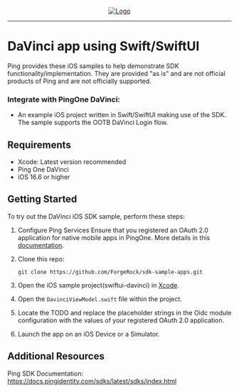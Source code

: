 <p align="center">
  <a href="https://github.com/ForgeRock/sdk-sample-apps">
    <img src="https://cdn.forgerock.com/logo/interim/Logo-PingIdentity-ForgeRock-Hor-FullColor.svg" alt="Logo">
  </a>
  <hr/>
</p>

# DaVinci app using Swift/SwiftUI

Ping provides these iOS samples to help demonstrate SDK functionality/implementation. They are provided "as is" and are not official products of Ping and are not officially supported.

### Integrate with PingOne DaVinci:

- An example iOS project written in Swift/SwiftUI making use of the SDK. The sample supports the OOTB DaVinci Login flow.

## Requirements

- Xcode: Latest version recommended
- Ping One DaVinci
- iOS 16.6 or higher

## Getting Started

To try out the DaVinci iOS SDK sample, perform these steps:
1. Configure Ping Services
   Ensure that you registered an OAuth 2.0 application for native mobile apps in PingOne. More details in this [documentation](https://backstage.forgerock.com/docs/sdks/latest/sdks/serverconfiguration/pingone/create-oauth2-client.html).

2. Clone this repo:

    ```
    git clone https://github.com/ForgeRock/sdk-sample-apps.git
    ```
3. Open the iOS sample project(swiftui-davinci) in [Xcode](https://developer.apple.com/xcode/).
4. Open the `DavinciViewModel.swift` file within the project.
5. Locate the TODO and replace the placeholder strings in the Oidc module configuration with the values of your registered OAuth 2.0 application.
6. Launch the app on an iOS Device or a Simulator.

## Additional Resources
Ping SDK Documentation: https://docs.pingidentity.com/sdks/latest/sdks/index.html
